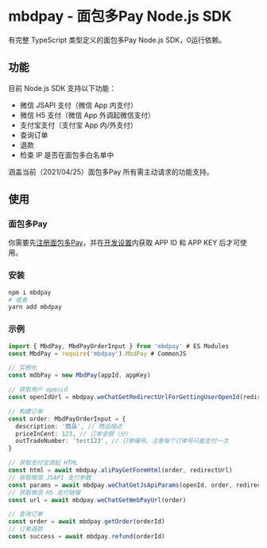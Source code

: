# mbdpay - 面包多Pay Node.js SDK

有完整 TypeScript 类型定义的面包多Pay Node.js SDK，0运行依赖。

## 功能

目前 Node.js SDK 支持以下功能：

* 微信 JSAPI 支付（微信 App 内支付）
* 微信 H5 支付（微信 App 外调起微信支付）
* 支付宝支付（支付宝 App 内/外支付）
* 查询订单
* 退款
* 检查 IP 是否在面包多白名单中

涵盖当前（2021/04/25）面包多Pay 所有需主动请求的功能支持。

## 使用

### 面包多Pay

你需要先[注册面包多Pay](https://mbd.pub/good/YVJIZ04zSE5YQkdtWldscTF1enNtZz09)，并在[开发设置](https://mbd.pub/dev)内获取 APP ID 和 APP KEY 后才可使用。

### 安装

```bash
npm i mbdpay
# 或者
yarn add mbdpay
```

### 示例

```typescript
import { MbdPay, MbdPayOrderInput } from 'mbdpay' # ES Modules
const MbdPay = require('mbdpay').MbdPay # CommonJS

// 实例化
const mdbPay = new MbdPay(appId, appKey)

// 获取用户 openid
const openIdUrl = mbdpay.weChatGetRedirectUrlForGettingUserOpenId(redirectUrl)

// 构建订单
const order: MbdPayOrderInput = {
  description: '商品', // 商品描述
  priceInCent: 123, // 订单金额（分）
  outTradeNumber: 'test123', // 订单编号。注意每个订单号只能支付一次
}

// 获取支付宝调起 HTML
const html = await mbdpay.aliPayGetFormHtml(order, redirectUrl)
// 获取微信 JSAPI 支付参数
const params = await mbdpay.weChatGetJsApiParams(openId, order, redirectUrl)
// 获取微信 H5 支付链接
const url = await mbdpay.weChatGetWebPayUrl(order)

// 查询订单
const order = await mbdpay.getOrder(orderId)
// 订单退款
const success = await mbdpay.refund(orderId)
```
